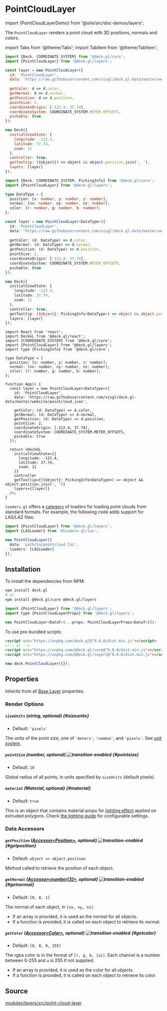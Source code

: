 # PointCloudLayer

import {PointCloudLayerDemo} from '@site/src/doc-demos/layers';

<PointCloudLayerDemo />

The `PointCloudLayer` renders a point cloud with 3D positions, normals and colors.

import Tabs from '@theme/Tabs';
import TabItem from '@theme/TabItem';

<Tabs groupId="language">
  <TabItem value="js" label="JavaScript">

```js
import {Deck, COORDINATE_SYSTEM} from '@deck.gl/core';
import {PointCloudLayer} from '@deck.gl/layers';

const layer = new PointCloudLayer({
  id: 'PointCloudLayer',
  data: 'https://raw.githubusercontent.com/visgl/deck.gl-data/master/website/pointcloud.json',
  
  getColor: d => d.color,
  getNormal: d => d.normal,
  getPosition: d => d.position,
  pointSize: 2,
  coordinateOrigin: [-122.4, 37.74],
  coordinateSystem: COORDINATE_SYSTEM.METER_OFFSETS,
  pickable: true
});

new Deck({
  initialViewState: {
    longitude: -122.4,
    latitude: 37.74,
    zoom: 11
  },
  controller: true,
  getTooltip: ({object}) => object && object.position.join(', '),
  layers: [layer]
});
```

  </TabItem>
  <TabItem value="ts" label="TypeScript">

```ts
import {Deck, COORDINATE_SYSTEM, PickingInfo} from '@deck.gl/core';
import {PointCloudLayer} from '@deck.gl/layers';

type DataType = {
  position: [x: number, y: number, z: number];
  normal: [nx: number, ny: number, nz: number];
  color: [r: number, g: number, b: number];
};

const layer = new PointCloudLayer<DataType>({
  id: 'PointCloudLayer',
  data: 'https://raw.githubusercontent.com/visgl/deck.gl-data/master/website/pointcloud.json',
  
  getColor: (d: DataType) => d.color,
  getNormal: (d: DataType) => d.normal,
  getPosition: (d: DataType) => d.position,
  pointSize: 2,
  coordinateOrigin: [-122.4, 37.74],
  coordinateSystem: COORDINATE_SYSTEM.METER_OFFSETS,
  pickable: true
});

new Deck({
  initialViewState: {
    longitude: -122.4,
    latitude: 37.74,
    zoom: 11
  },
  controller: true,
  getTooltip: ({object}: PickingInfo<DataType>) => object && object.position.join(', '),
  layers: [layer]
});
```

  </TabItem>
  <TabItem value="react" label="React">

```tsx
import React from 'react';
import DeckGL from '@deck.gl/react';
import {COORDINATE_SYSTEM} from '@deck.gl/core';
import {PointCloudLayer} from '@deck.gl/layers';
import type {PickingInfo} from '@deck.gl/core';

type DataType = {
  position: [x: number, y: number, z: number];
  normal: [nx: number, ny: number, nz: number];
  color: [r: number, g: number, b: number];
};

function App() {
  const layer = new PointCloudLayer<DataType>({
    id: 'PointCloudLayer',
    data: 'https://raw.githubusercontent.com/visgl/deck.gl-data/master/website/pointcloud.json',
    
    getColor: (d: DataType) => d.color,
    getNormal: (d: DataType) => d.normal,
    getPosition: (d: DataType) => d.position,
    pointSize: 2,
    coordinateOrigin: [-122.4, 37.74],
    coordinateSystem: COORDINATE_SYSTEM.METER_OFFSETS,
    pickable: true
  });

  return <DeckGL
    initialViewState={{
      longitude: -122.4,
      latitude: 37.74,
      zoom: 11
    }}
    controller
    getTooltip={({object}: PickingInfo<DataType>) => object && object.position.join(', ')}
    layers={[layer]}
  />;
}
```

  </TabItem>
</Tabs>


`loaders.gl` offers a [category](https://loaders.gl/docs/specifications/category-mesh) of loaders for loading point clouds from standard formats. For example, the following code adds support for LAS/LAZ files:

```ts
import {PointCloudLayer} from '@deck.gl/layers';
import {LASLoader} from '@loaders.gl/las';

new PointCloudLayer({
  data: 'path/to/pointcloud.laz',
  loaders: [LASLoader]
});
```

## Installation

To install the dependencies from NPM:

```bash
npm install deck.gl
# or
npm install @deck.gl/core @deck.gl/layers
```

```js
import {PointCloudLayer} from '@deck.gl/layers';
import type {PointCloudLayerProps} from '@deck.gl/layers';

new PointCloudLayer<DataT>(...props: PointCloudLayerProps<DataT>[]);
```

To use pre-bundled scripts:

```html
<script src="https://unpkg.com/deck.gl@^9.0.0/dist.min.js"></script>
<!-- or -->
<script src="https://unpkg.com/@deck.gl/core@^9.0.0/dist.min.js"></script>
<script src="https://unpkg.com/@deck.gl/layers@^9.0.0/dist.min.js"></script>
```

```js
new deck.PointCloudLayer({});
```

## Properties

Inherits from all [Base Layer](../core/layer.md) properties.

### Render Options

##### `sizeUnits` (string, optional) {#sizeunits}

* Default: `'pixels'`

The units of the point size, one of `'meters'`, `'common'`, and `'pixels'`. See [unit system](../../developer-guide/coordinate-systems.md#supported-units).

##### `pointSize` (number, optional) ![transition-enabled](https://img.shields.io/badge/transition-enabled-green.svg?style=flat-square") {#pointsize}

* Default: `10`

Global radius of all points, in units specified by `sizeUnits` (default pixels).

##### `material` (Material, optional) {#material}

* Default: `true`

This is an object that contains material props for [lighting effect](../core/lighting-effect.md) applied on extruded polygons.
Check [the lighting guide](../../developer-guide/using-effects.md#material-settings) for configurable settings.

### Data Accessors

##### `getPosition` ([Accessor&lt;Position&gt;](../../developer-guide/using-layers.md#accessors), optional) ![transition-enabled](https://img.shields.io/badge/transition-enabled-green.svg?style=flat-square") {#getposition}

* Default: `object => object.position`

Method called to retrieve the position of each object.

##### `getNormal` ([Accessor&lt;number[3]&gt;](../../developer-guide/using-layers.md#accessors), optional) ![transition-enabled](https://img.shields.io/badge/transition-enabled-green.svg?style=flat-square") {#getnormal}

* Default: `[0, 0, 1]`

The normal of each object, in `[nx, ny, nz]`.

* If an array is provided, it is used as the normal for all objects.
* If a function is provided, it is called on each object to retrieve its normal.


##### `getColor` ([Accessor&lt;Color&gt;](../../developer-guide/using-layers.md#accessors), optional) ![transition-enabled](https://img.shields.io/badge/transition-enabled-green.svg?style=flat-square") {#getcolor}

* Default: `[0, 0, 0, 255]`

The rgba color is in the format of `[r, g, b, [a]]`. Each channel is a number between 0-255 and `a` is 255 if not supplied.

* If an array is provided, it is used as the color for all objects.
* If a function is provided, it is called on each object to retrieve its color.

## Source

[modules/layers/src/point-cloud-layer](https://github.com/visgl/deck.gl/tree/master/modules/layers/src/point-cloud-layer)
